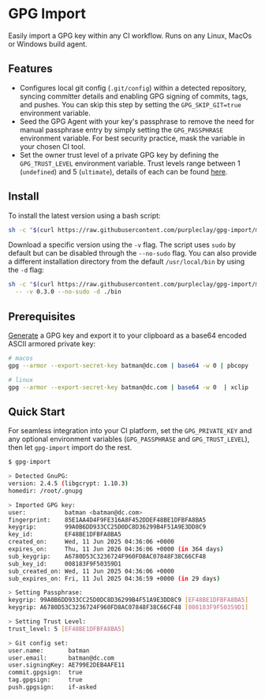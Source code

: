 # GPG Import

Easily import a GPG key within any CI workflow. Runs on any Linux, MacOs or Windows build agent.

## Features

- Configures local git config (`.git/config`) within a detected repository, syncing committer details and enabling GPG signing of commits, tags, and pushes. You can skip this step by setting the `GPG_SKIP_GIT=true` environment variable.
- Seed the GPG Agent with your key's passphrase to remove the need for manual passphrase entry by simply setting the `GPG_PASSPHRASE` environment variable. For best security practice, mask the variable in your chosen CI tool.
- Set the owner trust level of a private GPG key by defining the `GPG_TRUST_LEVEL` environment variable. Trust levels range between 1 (`undefined`) and 5 (`ultimate`), details of each can be found [here](https://gpgtools.tenderapp.com/kb/faq/what-is-ownertrust-trust-levels-explained).

## Install

To install the latest version using a bash script:

```sh
sh -c "$(curl https://raw.githubusercontent.com/purpleclay/gpg-import/main/scripts/install)"
```

Download a specific version using the `-v` flag. The script uses `sudo` by default but can be disabled through the `--no-sudo` flag. You can also provide a different installation directory from the default `/usr/local/bin` by using the `-d` flag:

```sh
sh -c "$(curl https://raw.githubusercontent.com/purpleclay/gpg-import/main/scripts/install)" \
  -- -v 0.3.0 --no-sudo -d ./bin
```

## Prerequisites

[Generate](https://docs.github.com/en/authentication/managing-commit-signature-verification/generating-a-new-gpg-key) a GPG key and export it to your clipboard as a base64 encoded ASCII armored private key:

```sh
# macos
gpg --armor --export-secret-key batman@dc.com | base64 -w 0 | pbcopy

# linux
gpg --armor --export-secret-key batman@dc.com | base64 -w 0  | xclip
```

## Quick Start

For seamless integration into your CI platform, set the `GPG_PRIVATE_KEY` and any optional environment variables (`GPG_PASSPHRASE` and `GPG_TRUST_LEVEL`), then let `gpg-import` import do the rest.

```sh
$ gpg-import

> Detected GnuPG:
version: 2.4.5 (libgcrypt: 1.10.3)
homedir: /root/.gnupg

> Imported GPG key:
user:           batman <batman@dc.com>
fingerprint:    85E1AA4D4F9FE316A8F452DDEF48BE1DFBFA8BA5
keygrip:        99A0B6DD933CC25D0DC8D36299B4F51A9E3DD8C9
key_id:         EF48BE1DFBFA8BA5
created_on:     Wed, 11 Jun 2025 04:36:06 +0000
expires_on:     Thu, 11 Jun 2026 04:36:06 +0000 (in 364 days)
sub_keygrip:    A6780D53C3236724F960FD8AC07848F38C66CF48
sub_key_id:     008183F9F50359D1
sub_created_on: Wed, 11 Jun 2025 04:36:06 +0000
sub_expires_on: Fri, 11 Jul 2025 04:36:59 +0000 (in 29 days)

> Setting Passphrase:
keygrip: 99A0B6DD933CC25D0DC8D36299B4F51A9E3DD8C9 [EF48BE1DFBFA8BA5]
keygrip: A6780D53C3236724F960FD8AC07848F38C66CF48 [008183F9F50359D1]

> Setting Trust Level:
trust_level: 5 [EF48BE1DFBFA8BA5]

> Git config set:
user.name:       batman
user.email:      batman@dc.com
user.signingKey: AE799E2DEB4AFE11
commit.gpgsign:  true
tag.gpgsign:     true
push.gpgsign:    if-asked
```
